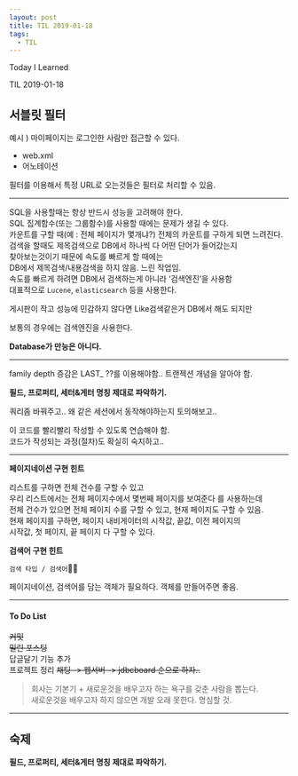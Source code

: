 ```yaml
---
layout: post
title: TIL 2019-01-18
tags:
  - TIL
---
```

Today I Learned

TIL 2019-01-18

## 서블릿 필터

예시 ) 마이페이지는 로그인한 사람만 접근할 수 있다.

* web.xml
* 어노테이션

필터를 이용해서 특정 URL로 오는것들은 필터로 처리할 수 있음.

---

SQL을 사용할때는 항상 반드시 성능을 고려해야 한다.  
SQL 집계함수(또는 그룹함수)를 사용할 때에는 문제가 생길 수 있다.  
카운트를 구할 때(예 : 전체 페이지가 몇개냐?) 전체의 카운트를 구하게 되면 느려진다.   
검색을 할때도 제목검색으로 DB에서 하나씩 다 어떤 단어가 들어갔는지  
찾아보는것이기 때문에 속도를 빠르게 할 때에는  
DB에서 제목검색/내용검색을 하지 않음. 느린 작업임.  
속도를 빠르게 하려면 DB에서 검색하는게 아니라 ‘검색엔진’을 사용함  
대표적으로 `Lucene`, `elasticsearch` 등을 사용한다.

게시판이 작고 성능에 민감하지 않다면 Like검색같은거 DB에서 해도 되지만 

보통의 경우에는 검색엔진을 사용한다. 

**Database가 만능은 아니다.**

---
family depth 증감은 LAST_ ??를 이용해야함.. 트랜젝션 개념을 알아야 함.  

**필드, 프로퍼티, 세터&게터 명칭 제대로 파악하기.**  

쿼리좀 바꿔주고.. 왜 같은 세션에서 동작해야하는지 토의해보고..  

이 코드를 빨리빨리 작성할 수 있도록 연습해야 함.  
코드가 작성되는 과정(절차)도 확실히 숙지하고..

---

**페이지네이션 구현 힌트**

리스트를 구하면 전체 건수를 구할 수 있고  
우리 리스트에서는 전체 페이지수에서 몇번째 페이지를 보여준다 를 사용하는데  
전체 건수가 있으면 전체 페이지 수를 구할 수 있고, 현재 페이지도 구할 수 있음.  
현재 페이지를 구하면, 페이지 내비게이터의 시작값, 끝값, 이전 페이지의  
시작값, 첫 페이지, 끝 페이지 다 구할 수 있다.

**검색어 구현 힌트**

`검색 타입 / 검색어`

페이지네이션, 검색어를 담는 객체가 필요하다. 객체를 만들어주면 좋음.

---
#### To Do List
~~커밋~~  
~~밀린 포스팅~~  
답글달기 기능 추가  
프로젝트 정리 
~~채팅 -> 웹서버 -> jdbcboard 순으로 하자..~~


>회사는 기본기 + 새로운것을 배우고자 하는 욕구를 갖춘 사람을 뽑는다.  
새로운것을 배우고자 하지 않으면 개발 오래 못한다. 명심할 것.

---
## 숙제
**필드, 프로퍼티, 세터&게터 명칭 제대로 파악하기.** 